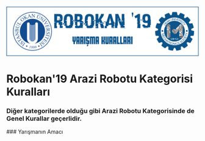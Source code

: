 ![Kurallar](img/genel.png)

# Robokan'19 Arazi Robotu Kategorisi Kuralları

### Diğer kategorilerde olduğu gibi Arazi Robotu Kategorisinde de Genel Kurallar geçerlidir.

### Yarışmanın Amacı

